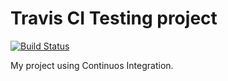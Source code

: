 # Travis CI Testing project
[![Build Status](https://travis-ci.com/akmadhwa/TravisCI_tutorial.svg?branch=master)](https://travis-ci.com/akmadhwa/TravisCI_tutorial)

My project using Continuos Integration. 